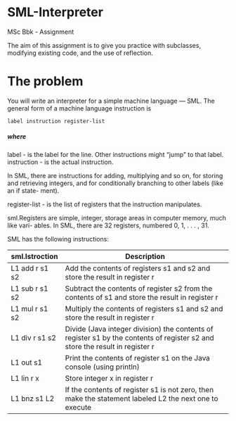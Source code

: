 # SML-Interpreter
MSc Bbk - Assignment

The aim of this assignment is to give you practice with subclasses, modifying existing code, and the use of reflection.

# The problem

You will write an interpreter for a simple machine language — SML. The general form of a machine language instruction is
    
    label instruction register-list

##### where

label - is the label for the line. Other instructions might “jump” to that label.
instruction - is the actual instruction.

In SML, there are instructions for adding, multiplying and so on, for storing and retrieving integers, and for conditionally branching to other labels (like an if state- ment).

register-list - is the list of registers that the instruction manipulates.

sml.Registers are simple, integer, storage areas in computer memory, much like vari- ables. In SML, there are 32 registers, numbered 0, 1, . . . , 31.

SML has the following instructions:

|sml.Istroction|Description|
|----|----|
|L1 add r s1 s2|Add the contents of registers s1 and s2 and store the result in register r|
|L1 sub r s1 s2|Subtract the contents of register s2 from the contents of s1 and store the result in register r|
|L1 mul r s1 s2|Multiply the contents of registers s1 and s2 and store the result in register r|
|L1 div r s1 s2|Divide (Java integer division) the contents of register s1 by the contents of register s2 and store the result in register r|
|L1 out s1|Print the contents of register s1 on the Java console (using println)|
|L1 lin r x|Store integer x in register r|
|L1 bnz s1 L2|If the contents of register s1 is not zero, then make the statement labeled L2 the next one to execute|
